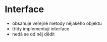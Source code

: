 # Interface
* obsahuje veřejné metody nějakého objektu
* třídy implementují interface
* nedá se od něj dědit
